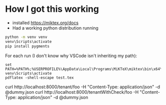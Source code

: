 # How I got this working
* installed https://miktex.org/docs
* Had a working python distribution running

```cmd
python -m venv venv
venv\Scripts\activate
pip install pygments
```

For each run (I don't know why VSCode isn't inheriting my path):
```
set PATH=%PATH%;%USERPROFILE%\AppData\Local\Programs\MiKTeX\miktex\bin\x64\
venv\Scripts\activate
pdflatex -shell-escape test.tex
```


curl http://localhost:8000/tenant/foo -H "Content-Type: application/json" -d @dummy.json
curl http://localhost:8000/tenantWithCheck/foo -H "Content-Type: application/json" -d @dummy.json


